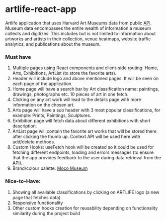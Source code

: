 # artlife-react-app
Artlife application that uses Harvard Art Museums data from public [API](https://github.com/harvardartmuseums/api-docs?tab=readme-ov-file). Museum data encompasses the entire wealth of information a museum collects and digitizes. This includes but is not limited to information about artworks and artists in their collection, venue heatmaps, website traffic analytics, and publications about the museum.

### Must have
1. Multiple pages using React components and client-side routing: Home, Arts, Exhibitions, ArtList (to store the favorite arts).
2. Header will include logo and above mentioned pages. It will be seen on each page of the application.
3. Home page will have a search bar by Art classification name: paintings, drawings, photographs etc. 10 pieces of art in one fetch.
4. Clicking on any art work will lead to the details page with more information on the chosen art.
5. Arts page will have a sub header with 3 most popular classifications, for example: Prints, Paintings, Sculptures.
6. Exhibition page will fetch data about different exhibitions with short description.
7. ArtList page will contain the favorite art works that will be stored there after clicking the thumb up. Context API will be used here with add/delete methods.
8. Custom Hooks: useFetch hook will be created so it could be used for fetching different endpoints, loading and errors messages (to ensure that the app provides feedback to the user during data retrieval from the API).
9. Brand/colour palette: [Moco Museum](https://mocomuseum.com/)

### Nice-to-Have:
1. Showing all available classifications by clicking on ARTLIFE logo (a new page that fetches data).
2. Responsive functionality
3. Other custom hooks creation for reusability depending on functionality similarity during the project build
